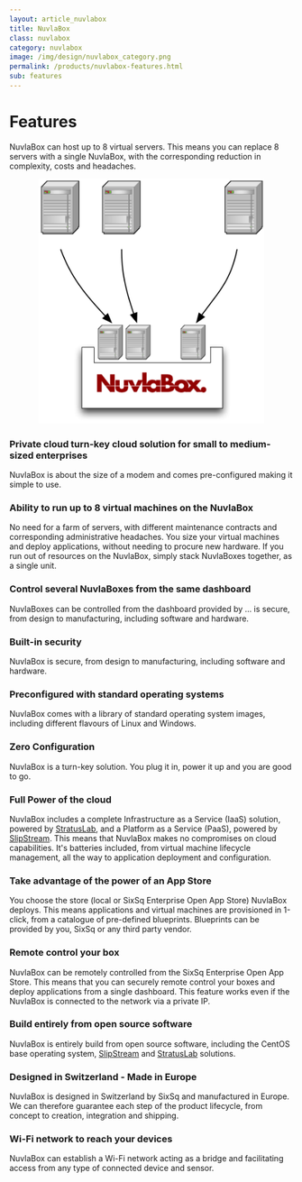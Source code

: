 ```yaml
---
layout: article_nuvlabox
title: NuvlaBox
class: nuvlabox
category: nuvlabox
image: /img/design/nuvlabox_category.png
permalink: /products/nuvlabox-features.html
sub: features
---
```


Features
==============

NuvlaBox can host up to 8 virtual servers.  This means you can replace 8 servers with a single NuvlaBox, with the corresponding reduction in complexity, costs and headaches. 

<p align="center">
<img src="/img/content/nuvlabox/nuvlabox-4-in-1.png" alt="NuvlaBox 4 in 1" width="400" />
</p>

<div class="row">
  <div class="col-md-6">
    <h3>Private cloud turn-key cloud solution for small to medium-sized enterprises</h3>
    <p>NuvlaBox is about the size of a modem and comes pre-configured making it simple to use.</p>
  </div>

  <div class="col-md-6">
    <h3>Ability to run up to 8 virtual machines on the NuvlaBox</h3>
    <p>No need for a farm of servers, with different maintenance contracts and corresponding administrative headaches. You size your virtual machines and deploy applications, without needing to procure new hardware. If you run out of resources on the NuvlaBox, simply stack NuvlaBoxes together, as a single unit.</p>
  </div>

  <div class="col-md-6">
    <h3>Control several NuvlaBoxes from the same dashboard</h3>
    <p>NuvlaBoxes can be controlled from the dashboard provided by ... is secure, from design to manufacturing, including software and hardware.</p>
  </div>

  <div class="col-md-6">
    <h3>Built-in security</h3>
    <p>NuvlaBox is secure, from design to manufacturing, including software and hardware.</p>
  </div>

  <div class="col-md-6">
    <h3>Preconfigured with standard operating systems</h3>
    <p>NuvlaBox comes with a library of standard operating system images, including different flavours of Linux and Windows.</p>
  </div>

  <div class="col-md-6">
    <h3>Zero Configuration</h3>
    <p>NuvlaBox is a turn-key solution. You plug it in, power it up and you are good to go.</p>
  </div>

  <div class="col-md-6">
    <h3>Full Power of the cloud</h3>
    <p>NuvlaBox includes a complete Infrastructure as a Service (IaaS) solution, powered by <a href="http://stratuslab.eu">StratusLab</a>, and a Platform as a Service (PaaS), powered by <a href="/products/slipstream.html">SlipStream</a>. This means that NuvlaBox makes no compromises on cloud capabilities. It's batteries included, from virtual machine lifecycle management, all the way to application deployment and configuration.</p>
  </div>

  <div class="col-md-6">
    <h3>Take advantage of the power of an App Store</h3>
    <p>You choose the store (local or SixSq Enterprise Open App Store) NuvlaBox deploys. This means applications and virtual machines are provisioned in 1-click, from a catalogue of pre-defined blueprints. Blueprints can be provided by you, SixSq or any third party vendor.</p>
  </div>

  <div class="col-md-6">
    <h3>Remote control your box</h3>
    <p>NuvlaBox can be remotely controlled from the SixSq Enterprise Open App Store.  This means that you can securely remote control your boxes and deploy applications from a single dashboard. This feature works even if the NuvlaBox is connected to the network via a private IP.</p>
  </div>

  <div class="col-md-6">
    <h3>Build entirely from open source software</h3>
    <p>NuvlaBox is entirely build from open source software, including the CentOS base operating system, <a href="/products/slipstream.html">SlipStream</a> and <a href="http://stratuslab.eu">StratusLab</a> solutions.</p>
  </div>

  <div class="col-md-6">
    <h3>Designed in Switzerland - Made in Europe</h3>
    <p>NuvlaBox is designed in Switzerland by SixSq and manufactured in Europe.  We can therefore guarantee each step of the product lifecycle, from concept to creation, integration and shipping.</p>
  </div>

  <div class="col-md-6">
    <h3>Wi-Fi network to reach your devices</h3>
    <p>NuvlaBox can establish a Wi-Fi network acting as a bridge and facilitating access from any type of connected device and sensor.</p>
  </div>
</div>
  
